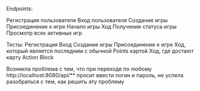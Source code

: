 Endpoints:

Регистрация пользователя
Вход пользователя
Создание игры
Присоединение к игре
Начало игры
Ход
Получение статуса игры
Просмотр всех активных игр

Тесты:
Регистрация
Вход
Создание игры
Присоединение к игре
Ход, который является последним с обычной Points картой
Ход, где достают карту Action Block

 
Возникла проблема с тем, что при переходе по любому http://localhost:8080/api/** просит ввести логин и пароль, не успела разобраться с тем, как решить эту проблему
